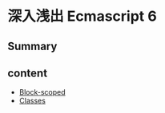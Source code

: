 # 深入浅出 Ecmascript 6

## Summary

## content
* [Block-scoped](block-scoped.md)
* [Classes](classes.md)
